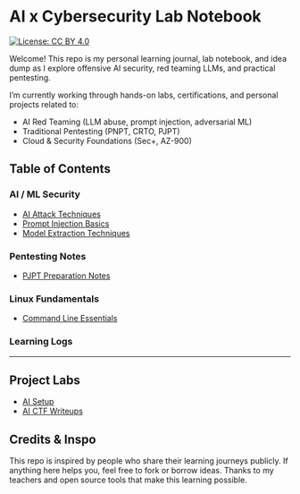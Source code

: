 # AI x Cybersecurity Lab Notebook

[![License: CC BY 4.0](https://img.shields.io/badge/License-CC_BY_4.0-lightgrey.svg)](https://creativecommons.org/licenses/by/4.0/)

Welcome! This repo is my personal learning journal, lab notebook, and idea dump as I explore offensive AI security, red teaming LLMs, and practical pentesting.

I’m currently working through hands-on labs, certifications, and personal projects related to:
- AI Red Teaming (LLM abuse, prompt injection, adversarial ML)
- Traditional Pentesting (PNPT, CRTO, PJPT)
- Cloud & Security Foundations (Sec+, AZ-900)

## Table of Contents

### AI / ML Security
- [AI Attack Techniques](./posts/ai-001-ai-attack-techniques.md)
- [Prompt Injection Basics](./posts/ai-001-prompt-injection-basics.md)
- [Model Extraction Techniques](./posts/ai-002-model-extraction.md)

### Pentesting Notes
- [PJPT Preparation Notes](./posts/pen-001-pjpt-prep.md)

### Linux Fundamentals
- [Command Line Essentials](./posts/linux-001-command-line.md)

### Learning Logs

---

## Project Labs
- [AI Setup](https://github.com/rpriven/ai_setup)
- [AI CTF Writeups](https://github.com/rpriven/ai-ctf-writeups)

## Credits & Inspo

This repo is inspired by people who share their learning journeys publicly. If anything here helps you, feel free to fork or borrow ideas. Thanks to my teachers and open source tools that make this learning possible.
